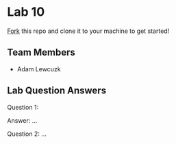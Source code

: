 # Lab 10
[Fork](https://docs.github.com/en/get-started/quickstart/fork-a-repo) this repo and clone it to your machine to get started!

## Team Members
- Adam Lewcuzk

## Lab Question Answers

Question 1: 

Answer: ...

Question 2: ...